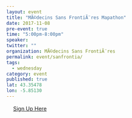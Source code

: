 ```yaml
---
layout: event 
title: "MÃ©decins Sans FrontiÃ¨res Mapathon"
date: 2017-11-08
pre-event: true
time: "5:00pm-8:00pm"
speaker:
twitter: ""
organization: MÃ©decins Sans FrontiÃ¨res
permalink: event/sanfrontia/
tags:
  - wednesday 
category: event
published: true
lat: 43.35478
lon: -5.85130
---
```

　
[Sign Up Here](https://www.eventbrite.es/e/entradas-mapaton-oviedo-38287073668)
